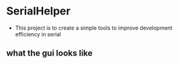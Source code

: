 # SerialHelper
- This project is to create a simple tools to improve development efficiency in serial
## what the gui looks like